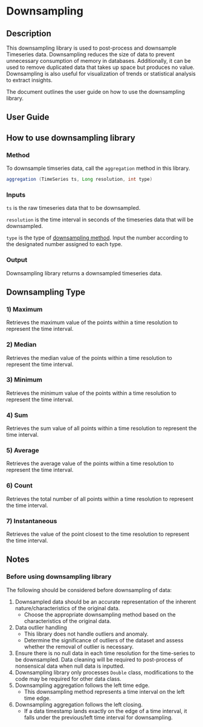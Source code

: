 # Downsampling
## Description
This downsampling library is used to post-process and downsample Timeseries data. Downsampling reduces the size of data to prevent unnecessary consumption of memory in databases. Additionally, it can be used to remove duplicated data that takes up space but produces no value. Downsampling is also useful for visualization of trends or statistical analysis to extract insights.

The document outlines the user guide on how to use the downsampling library.

## User Guide
## How to use downsampling library
### Method
To downsample timseries data, call the `aggregation` method in this library.  
``` java
aggregation (TimeSeries ts, Long resolution, int type)
```
### Inputs
`ts` is the raw timeseries data that to be downsampled.

`resolution` is the time interval in seconds of the timeseries data that will be downsampled.

`type` is the type of [downsampling method](#Downsampling-Type). Input the number according to the designated number assigned to each type. 

### Output
Downsampling library returns a downsampled timeseries data.

## Downsampling Type
### 1) Maximum
Retrieves the maximum value of the points within a time resolution to represent the time interval. 
### 2) Median
Retrieves the median value of the points within a time resolution to represent the time interval.
### 3) Minimum
Retrieves the minimum value of the points within a time resolution to represent the time interval.
### 4) Sum 
Retrieves the sum value of all points within a time resolution to represent the time interval.
### 5) Average
Retrieves the average value of the points within a time resolution to represent the time interval.
### 6) Count
Retrieves the total number of all points within a time resolution to represent the time interval.
### 7) Instantaneous
Retrieves the value of the point closest to the time resolution to represent the time interval.

## Notes 
### Before using downsampling library
The following should be considered before downsampling of data:
1) Downsampled data should be an accurate representation of the inherent nature/characteristics of the original data.
   - Choose the appropriate downsampling method based on the characteristics of the original data.
2) Data outlier handling
   - This library does not handle outliers and anomaly.
   - Determine the significance of outliers of the dataset and assess whether the removal of outlier is necessary.
3) Ensure there is no null data in each time resolution for the time-series to be downsampled. Data cleaning will be required to post-process of nonsensical data when null data is inputted. 
4) Downsampling library only processes `Double` class, modifications to the code may be required for other data class.
5) Downsampling aggregation follows the left time edge.
   - This downsampling method represents a time interval on the left time edge.
6) Downsampling aggregation follows the left closing.
   - If a data timestamp lands exactly on the edge of a time interval, it falls under the previous/left time interval for downsampling.


